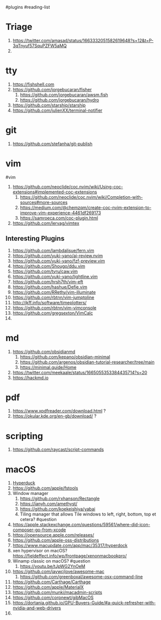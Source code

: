 #plugins #reading-list 
# Triage
1. https://twitter.com/amasad/status/1663332051582619648?s=12&t=P-3qTnyuf57SquPZFW5aMQ
2. 
# tty
1. https://fishshell.com
2. https://github.com/jorgebucaran/fisher
	1. https://github.com/jorgebucaran/awsm.fish
	2. https://github.com/jorgebucaran/hydro
3. https://github.com/starship/starship
4. https://github.com/julienXX/terminal-notifier
# git
1. https://github.com/stefanha/git-publish
# vim
#vim
1. https://github.com/neoclide/coc.nvim/wiki/Using-coc-extensions#implemented-coc-extensions
	1. https://github.com/neoclide/coc.nvim/wiki/Completion-with-sources#more-sources
	2. https://medium.com/@chemzqm/create-coc-nvim-extension-to-improve-vim-experience-4461df269173
	3. https://samroeca.com/coc-plugin.html
2. https://github.com/lervag/vimtex
## Interesting Plugins
1. https://github.com/lambdalisue/fern.vim
2. https://github.com/yuki-yano/ai-review.nvim
3. https://github.com/yuki-yano/fzf-preview.vim
4. https://github.com/Shougo/ddu.vim
5. https://github.com/tyru/caw.vim
6. https://github.com/yuki-yano/lightline.vim
7. https://github.com/hrsh7th/vim-eft
8. https://github.com/hashue/Defie.vim
9. https://github.com/RRethy/vim-illuminate
10. https://github.com/rbtnn/vim-jumptoline
11. http://jkff.info/software/timeplotters/
12. https://github.com/rbtnn/vim-vimconsole
13. https://github.com/gregsexton/VimCalc
14. 

# md
1. https://github.com/obsidianmd
    1. https://github.com/kepano/obsidian-minimal
    2. https://github.com/argenos/obsidian-tutorial-researcher/tree/main
    3. https://minimal.guide/Home
2. https://twitter.com/meekaale/status/1665055353384435714?s=20
3. https://hackmd.io

# pdf
1. https://www.xpdfreader.com/download.html ?
2. https://okular.kde.org/en-gb/download/ ?

# scripting
1. https://github.com/raycast/script-commands

# macOS
1. [Hyperduck](https://apps.apple.com/app/id6444667067)
2. https://github.com/apple/fstools
3. Window manager
    1. https://github.com/rxhanson/Rectangle
    2. https://ianyh.com/amethyst/
    3. https://github.com/koekeishiya/yabai
    4. Tiling manager that allows Tile windows to left, right, bottom, top et cetera? #question
4. https://apple.stackexchange.com/questions/59561/where-did-icon-composer-go-from-xcode
5. https://opensource.apple.com/releases/
6. https://github.com/apple-oss-distributions
7. https://www.macupdate.com/app/mac/35317/hyperdock
8. xen hypervisor on macOS? https://fieldeffect.info/wp/frontpage/xenonmacbookpro/
9. Winamp classic on macOS? #question
    1. https://youtu.be/tJpWG2YnOeM
10. https://github.com/jaywcjlove/awesome-mac
    1. https://github.com/greenboxal/awesome-osx-command-line
11. https://github.com/Carthage/Carthage
12. https://github.com/apple/MaterialX
13. https://github.com/munki/macadmin-scripts
14. https://github.com/corpnewt/gibMacOS
15. https://dortania.github.io/GPU-Buyers-Guide/#a-quick-refresher-with-nvidia-and-web-drivers
16. 